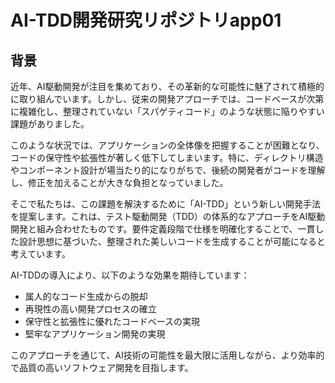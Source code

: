 # AI-TDD開発研究リポジトリapp01

## 背景

近年、AI駆動開発が注目を集めており、その革新的な可能性に魅了されて積極的に取り組んでいます。しかし、従来の開発アプローチでは、コードベースが次第に複雑化し、整理されていない「スパゲティコード」のような状態に陥りやすい課題がありました。

このような状況では、アプリケーションの全体像を把握することが困難となり、コードの保守性や拡張性が著しく低下してしまいます。特に、ディレクトリ構造やコンポーネント設計が場当たり的になりがちで、後続の開発者がコードを理解し、修正を加えることが大きな負担となっていました。

そこで私たちは、この課題を解決するために「AI-TDD」という新しい開発手法を提案します。これは、テスト駆動開発（TDD）の体系的なアプローチをAI駆動開発と組み合わせたものです。要件定義段階で仕様を明確化することで、一貫した設計思想に基づいた、整理された美しいコードを生成することが可能になると考えています。

AI-TDDの導入により、以下のような効果を期待しています：

- 属人的なコード生成からの脱却
- 再現性の高い開発プロセスの確立
- 保守性と拡張性に優れたコードベースの実現
- 堅牢なアプリケーション開発の実現

このアプローチを通じて、AI技術の可能性を最大限に活用しながら、より効率的で品質の高いソフトウェア開発を目指します。

# 